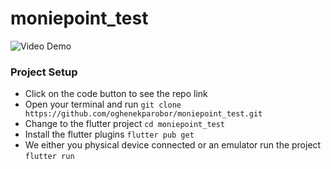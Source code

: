 # moniepoint_test

![Video Demo]([assets/demo.gif](screenrecord/testrecording-ezgif.com-video-to-gif-converter.gif))

### Project Setup
- Click on the code button to see the repo link
- Open your terminal and run ``` git clone  https://github.com/oghenekparobor/moniepoint_test.git ```
- Change to the flutter project ```cd moniepoint_test ```
- Install the flutter plugins ```flutter pub get```
- We either you physical device connected or an emulator run the project ```flutter run```
